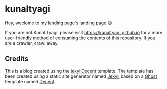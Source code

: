 # kunaltyagi

Hey, weclome to my landing page's landing page :smile:

If you are not Kunal Tyagi, please visit https://kunaltyagi.github.io for a more user-friendly method of consuming the contents of this repository. If you are a crawler, crawl away.

## Credits
This is a blog created using the [jekyllDecent](https://github.com/jwillmer/jekyllDecent) template. The template has been created using a static site generator named [Jekyll](https://jekyllrb.com/docs/home/) based on a [Ghost](https://ghost.org) template named [Decent](https://github.com/serenader2014/decent).
